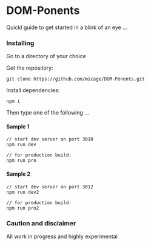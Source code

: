 # DOM-Ponents
Quickl guide to get started in a blink of an eye ...

### Installing
Go to a directory of your choice

Get the repository:
```
git clone https://github.com/micage/DOM-Ponents.git
```

Install dependencies:
```
npm i
```

Then type one of the following ...

#### Sample 1
```
// start dev server on port 3010
npm run dev

// for production build:
npm run pro
```

#### Sample 2
```
// start dev server on port 3012
npm run dev2

// for production build:
npm run pro2
```

### Caution and disclaimer
All work in progress and highly experimental
